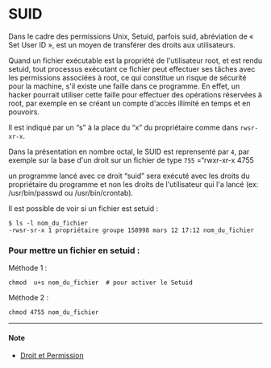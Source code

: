 # SUID
Dans le cadre des permissions Unix, Setuid, parfois suid, abréviation de « Set User ID », est un moyen de transférer 
des droits aux utilisateurs.

Quand un fichier exécutable est la propriété de l'utilisateur root, et est rendu setuid, tout processus exécutant ce 
fichier peut effectuer ses tâches avec les permissions associées à root, ce qui constitue un risque de sécurité pour la 
machine, s'il existe une faille dans ce programme. En effet, un hacker pourrait utiliser cette faille pour effectuer 
des opérations réservées à root, par exemple en se créant un compte d'accès illimité en temps et en pouvoirs.


Il est indiqué par un “s” à la place du “x” du propriétaire comme dans ``rwsr-xr-x``.

Dans la présentation en nombre octal, le SUID est reprensenté par ``4``, par exemple sur la base 
d'un droit sur un fichier de type ``755`` =“rwxr-xr-x 4755

un programme lancé avec ce droit “suid” sera exécuté avec les droits du propriétaire du programme et non les droits de 
l'utilisateur qui l'a lancé (ex: /usr/bin/passwd ou /usr/bin/crontab).


Il est possible de voir si un fichier est setuid :
```
$ ls -l nom_du_fichier
-rwsr-sr-x 1 propriétaire groupe 158998 mars 12 17:12 nom_du_fichier
```

### Pour mettre un fichier en setuid :

Méthode 1 :

``chmod  u+s nom_du_fichier  # pour activer le Setuid``

Méthode 2 :

``chmod 4755 nom_du_fichier``

______________________

#### Note

- [Droit et Permission](https://github.com/morganoconnor-hp/documentary/blob/main/CYBERSECURITE/DROITSETPERMISSION.md)
